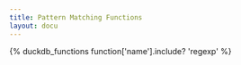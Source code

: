 ```yaml
---
title: Pattern Matching Functions
layout: docu
---
```


{% duckdb_functions function['name'].include? 'regexp' %}


